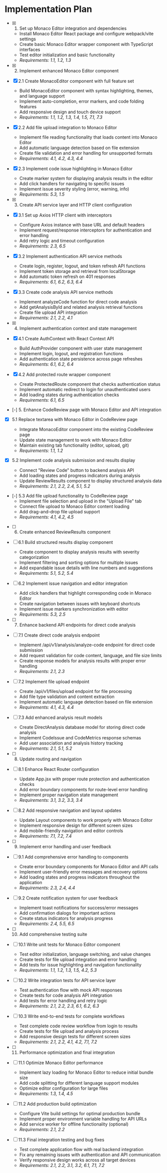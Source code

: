 # Implementation Plan

- [x] 1. Set up Monaco Editor integration and dependencies
  - Install Monaco Editor React package and configure webpack/vite settings
  - Create basic Monaco Editor wrapper component with TypeScript interfaces
  - Test editor initialization and basic functionality
  - _Requirements: 1.1, 1.2, 1.3_

- [x] 2. Implement enhanced Monaco Editor component
- [x] 2.1 Create MonacoEditor component with full feature set
  - Build MonacoEditor component with syntax highlighting, themes, and language support
  - Implement auto-completion, error markers, and code folding features
  - Add responsive design and touch device support
  - _Requirements: 1.1, 1.2, 1.3, 1.4, 1.5, 7.1, 7.3_

- [x] 2.2 Add file upload integration to Monaco Editor
  - Implement file reading functionality that loads content into Monaco Editor
  - Add automatic language detection based on file extension
  - Create file validation and error handling for unsupported formats
  - _Requirements: 4.1, 4.2, 4.3, 4.4_

- [x] 2.3 Implement code issue highlighting in Monaco Editor
  - Create marker system for displaying analysis results in the editor
  - Add click handlers for navigating to specific issues
  - Implement issue severity styling (error, warning, info)
  - _Requirements: 5.3, 1.5_

- [x] 3. Create API service layer and HTTP client configuration
- [x] 3.1 Set up Axios HTTP client with interceptors
  - Configure Axios instance with base URL and default headers
  - Implement request/response interceptors for authentication and error handling
  - Add retry logic and timeout configuration
  - _Requirements: 2.3, 6.5_

- [x] 3.2 Implement authentication API service methods
  - Create login, register, logout, and token refresh API functions
  - Implement token storage and retrieval from localStorage
  - Add automatic token refresh on 401 responses
  - _Requirements: 6.1, 6.2, 6.3, 6.4_

- [x] 3.3 Create code analysis API service methods
  - Implement analyzeCode function for direct code analysis
  - Add getAnalysisById and related analysis retrieval functions
  - Create file upload API integration
  - _Requirements: 2.1, 2.2, 4.1_

- [x] 4. Implement authentication context and state management
- [x] 4.1 Create AuthContext with React Context API
  - Build AuthProvider component with user state management
  - Implement login, logout, and registration functions
  - Add authentication state persistence across page refreshes
  - _Requirements: 6.1, 6.2, 6.4_

- [x] 4.2 Add protected route wrapper component
  - Create ProtectedRoute component that checks authentication status
  - Implement automatic redirect to login for unauthenticated users
  - Add loading states during authentication checks
  - _Requirements: 6.1, 6.5_

- [-] 5. Enhance CodeReview page with Monaco Editor and API integration
- [x] 5.1 Replace textarea with Monaco Editor in CodeReview page
  - Integrate MonacoEditor component into the existing CodeReview page
  - Update state management to work with Monaco Editor
  - Maintain existing tab functionality (editor, upload, git)
  - _Requirements: 1.1, 1.2_

- [x] 5.2 Implement code analysis submission and results display
  - Connect "Review Code" button to backend analysis API
  - Add loading states and progress indicators during analysis
  - Update ReviewResults component to display structured analysis data
  - _Requirements: 2.1, 2.2, 2.4, 5.1, 5.2_

- [-] 5.3 Add file upload functionality to CodeReview page
  - Implement file selection and upload in the "Upload File" tab
  - Connect file upload to Monaco Editor content loading
  - Add drag-and-drop file upload support
  - _Requirements: 4.1, 4.2, 4.5_

- [ ] 6. Create enhanced ReviewResults component
- [ ] 6.1 Build structured results display component
  - Create component to display analysis results with severity categorization
  - Implement filtering and sorting options for multiple issues
  - Add expandable issue details with line numbers and suggestions
  - _Requirements: 5.1, 5.2, 5.4_

- [ ] 6.2 Implement issue navigation and editor integration
  - Add click handlers that highlight corresponding code in Monaco Editor
  - Create navigation between issues with keyboard shortcuts
  - Implement issue markers synchronization with editor
  - _Requirements: 5.3, 2.5_

- [ ] 7. Enhance backend API endpoints for direct code analysis
- [ ] 7.1 Create direct code analysis endpoint
  - Implement /api/v1/analysis/analyze-code endpoint for direct code submission
  - Add request validation for code content, language, and file size limits
  - Create response models for analysis results with proper error handling
  - _Requirements: 2.1, 2.3_

- [ ] 7.2 Implement file upload endpoint
  - Create /api/v1/files/upload endpoint for file processing
  - Add file type validation and content extraction
  - Implement automatic language detection based on file extension
  - _Requirements: 4.1, 4.3, 4.4_

- [ ] 7.3 Add enhanced analysis result models
  - Create DirectAnalysis database model for storing direct code analysis
  - Implement CodeIssue and CodeMetrics response schemas
  - Add user association and analysis history tracking
  - _Requirements: 2.1, 5.1, 5.2_

- [ ] 8. Update routing and navigation
- [ ] 8.1 Enhance React Router configuration
  - Update App.jsx with proper route protection and authentication checks
  - Add error boundary components for route-level error handling
  - Implement proper navigation state management
  - _Requirements: 3.1, 3.2, 3.3, 3.4_

- [ ] 8.2 Add responsive navigation and layout updates
  - Update Layout components to work properly with Monaco Editor
  - Implement responsive design for different screen sizes
  - Add mobile-friendly navigation and editor controls
  - _Requirements: 7.1, 7.2, 7.4_

- [ ] 9. Implement error handling and user feedback
- [ ] 9.1 Add comprehensive error handling to components
  - Create error boundary components for Monaco Editor and API calls
  - Implement user-friendly error messages and recovery options
  - Add loading states and progress indicators throughout the application
  - _Requirements: 2.3, 2.4, 4.4_

- [ ] 9.2 Create notification system for user feedback
  - Implement toast notifications for success/error messages
  - Add confirmation dialogs for important actions
  - Create status indicators for analysis progress
  - _Requirements: 2.4, 5.5, 6.5_

- [ ] 10. Add comprehensive testing suite
- [ ] 10.1 Write unit tests for Monaco Editor component
  - Test editor initialization, language switching, and value changes
  - Create tests for file upload integration and error handling
  - Add tests for issue highlighting and navigation functionality
  - _Requirements: 1.1, 1.2, 1.3, 1.5, 4.2, 5.3_

- [ ] 10.2 Write integration tests for API service layer
  - Test authentication flow with mock API responses
  - Create tests for code analysis API integration
  - Add tests for error handling and retry logic
  - _Requirements: 2.1, 2.2, 2.3, 6.1, 6.2, 6.3_

- [ ] 10.3 Write end-to-end tests for complete workflows
  - Test complete code review workflow from login to results
  - Create tests for file upload and analysis process
  - Add responsive design tests for different screen sizes
  - _Requirements: 2.1, 2.2, 4.1, 4.2, 7.1, 7.2_

- [ ] 11. Performance optimization and final integration
- [ ] 11.1 Optimize Monaco Editor performance
  - Implement lazy loading for Monaco Editor to reduce initial bundle size
  - Add code splitting for different language support modules
  - Optimize editor configuration for large files
  - _Requirements: 1.3, 1.4, 4.5_

- [ ] 11.2 Add production build optimization
  - Configure Vite build settings for optimal production bundle
  - Implement proper environment variable handling for API URLs
  - Add service worker for offline functionality (optional)
  - _Requirements: 2.1, 2.2_

- [ ] 11.3 Final integration testing and bug fixes
  - Test complete application flow with real backend integration
  - Fix any remaining issues with authentication and API communication
  - Verify responsive design works across all target devices
  - _Requirements: 2.1, 2.2, 3.1, 3.2, 6.1, 7.1, 7.2_